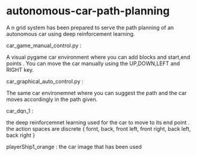 # autonomous-car-path-planning
A n grid system has been prepared to serve the path planning of an autonomous car using deep reinforcement learning.

car_game_manual_control.py :

A visual pygame car environment where you can add blocks and start,end points . You can move the car manually using the UP,DOWN,LEFT and RIGHT key.

car_graphical_auto_control.py :

The same car environemnet where you can suggest the path and the car moves accordingly in the path given.

car_dqn_1 :

the deep reinforcemnet learning used for the car to move to its end point .
the action spaces are discrete 
{ fornt, back, front left, front right, back left, back right }

playerShip1_orange : the car image that has been used
